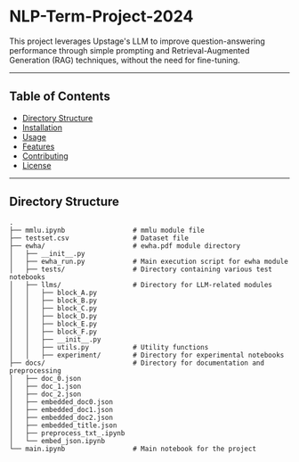 # NLP-Term-Project-2024

This project leverages Upstage's LLM to improve question-answering performance through simple prompting and Retrieval-Augmented Generation (RAG) techniques, without the need for fine-tuning.

---

## Table of Contents

- [Directory Structure](#directory-structure)
- [Installation](#installation)
- [Usage](#usage)
- [Features](#features)
- [Contributing](#contributing)
- [License](#license)

---

## Directory Structure

```
.
├── mmlu.ipynb                 # mmlu module file
├── testset.csv                # Dataset file
├── ewha/                      # ewha.pdf module directory
│   ├── __init__.py          
│   ├── ewha_run.py            # Main execution script for ewha module
│   ├── tests/                 # Directory containing various test notebooks
│   ├── llms/                  # Directory for LLM-related modules
│   │   ├── block_A.py
│   │   ├── block_B.py
│   │   ├── block_C.py
│   │   ├── block_D.py
│   │   ├── block_E.py
│   │   ├── block_F.py
│   │   ├── __init__.py
│   │   ├── utils.py           # Utility functions
│   │   ├── experiment/        # Directory for experimental notebooks
├── docs/                      # Directory for documentation and preprocessing
│   ├── doc_0.json
│   ├── doc_1.json
│   ├── doc_2.json
│   ├── embedded_doc0.json
│   ├── embedded_doc1.json
│   ├── embedded_doc2.json
│   ├── embedded_title.json
│   ├── preprocess_txt_.ipynb
│   └── embed_json.ipynb
└── main.ipynb                 # Main notebook for the project
```

